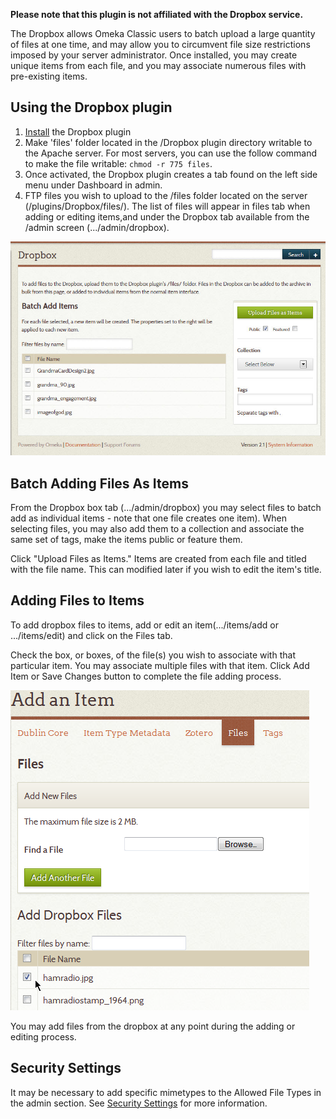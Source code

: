 **Please note that this plugin is not affiliated with the Dropbox service.**

The Dropbox allows Omeka Classic users to batch upload a large quantity of files at one time, and may allow you to circumvent file size restrictions imposed by your server administrator. Once installed, you may create unique items from each file, and you may associate numerous files with pre-existing items.

Using the Dropbox plugin
-----------------------

1.  [Install](../Admin/Adding_and_Managing_Plugins.md) the Dropbox plugin
2.  Make 'files' folder located in the /Dropbox plugin directory writable to the Apache server. For most servers, you can use the follow command to make the file writable: `chmod -r 775 files`.
3.  Once activated, the Dropbox plugin creates a tab found on the left side menu under Dashboard in admin.
4.  FTP files you wish to upload to the /files folder located on the server (/plugins/Dropbox/files/). The list of files will appear in files tab when adding or editing items,and under the Dropbox tab available from the /admin screen (.../admin/dropbox).

![Files available via the dropbox plugin ](../doc_files/plugin_images/Dropbox.jpg)

Batch Adding Files As Items 
-----------------------------------------------------------------
From the Dropbox box tab (.../admin/dropbox) you may select files to batch add as individual items - note that one file creates one item). When selecting files, you may also add them to a collection and associate the same set of tags, make the items public or feature them.

Click "Upload Files as Items." Items are created from each file and titled with the file name. This can modified later if you wish to edit the item's title.

Adding Files to Items 
----------------------------------------------------------------
To add dropbox files to items, add or edit an item(.../items/add or .../items/edit) and click on the Files tab.

Check the box, or boxes, of the file(s) you wish to associate with that particular item. You may associate multiple files with that item. Click Add Item or Save Changes button to complete the file adding process.

![Adding an item via the Files tab in item/edit](../doc_files/plugin_images/Dropboxitem.png)

You may add files from the dropbox at any point during the adding or editing process.

Security Settings
--------------------------------------------------------------
It may be necessary to add specific mimetypes to the Allowed File Types in the admin section. See [Security Settings](../Admin/Settings/Security_Settings.md) for more information.

